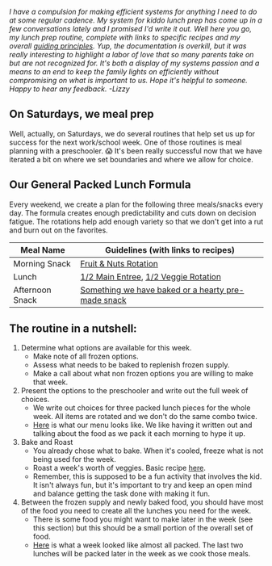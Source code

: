 *I have a compulsion for making efficient systems for anything I need to do at some regular cadence.  My system for kiddo lunch prep has come up in a few conversations lately and I promised I'd write it out.  Well here you go, my lunch prep routine, complete with links to specific recipes and my overall [guiding principles](guiding-principles.md).  Yup, the documentation is overkill, but it was really interesting to highlight a labor of love that so many parents take on but are not recognized for.  It's both a display of my systems passion and a means to an end to keep the family lights on efficiently without compromising on what is important to us.  Hope it's helpful to someone.  Happy to hear any feedback.  -Lizzy*

## On Saturdays, we meal prep
Well, actually, on Saturdays, we do several routines that help set us up for success for the next work/school week.  One of those routines is meal planning with a preschooler. :scream:  It's been really successful now that we have iterated a bit on where we set boundaries and where we allow for choice.

## Our General Packed Lunch Formula
Every weekend, we create a plan for the following three meals/snacks every day.  The formula creates enough predictability and cuts down on decision fatigue.  The rotations help add enough variety so that we don't get into a rut and burn out on the favorites.

| Meal Name    | Guidelines (with links to recipes)     | 
| ----------- | ----------- |
| Morning Snack | [Fruit & Nuts Rotation](fruit-nut.md) | 
| Lunch | [1/2 Main Entree](main-entree.md), [1/2 Veggie Rotation](veggies.md)  |
| Afternoon Snack | [Something we have baked or a hearty pre-made snack](afternoon-snack.md) |

## The routine in a nutshell:

 1. Determine what options are available for this week.
    - Make note of all frozen options.
    - Assess what needs to be baked to replenish frozen supply.
    - Make a call about what non frozen options you are willing to make that week.
 2. Present the options to the preschooler and write out the full week of choices.
    - We write out choices for three packed lunch pieces for the whole week.  All items are rotated and we don't do the same combo twice.
    - [Here](https://user-images.githubusercontent.com/46985575/131226213-7741d2f3-fc3a-4332-afee-320612ae09da.jpeg) is what our menu looks like.  We like having it written out and talking about the food as we pack it each morning to hype it up.
 3. Bake and Roast
    - You already chose what to bake.  When it's cooled, freeze what is not being used for the week.
    - Roast a week's worth of veggies. Basic recipe [here](veggies.md).
    - Remember, this is supposed to be a fun activity that involves the kid.  It isn't always fun, but it's important to try and keep an open mind and balance getting the task done with making it fun.
 4. Between the frozen supply and newly baked food, you should have most of the food you need to create all the lunches you need for the week.
    - There is some food you might want to make later in the week (see this section) but this should be a small portion of the overall set of food.
    - [Here](https://user-images.githubusercontent.com/46985575/131264829-36736b29-1f52-43fc-a17f-8e78f19da751.jpg) is what a week looked like almost all packed.  The last two lunches will be packed later in the week as we cook those meals.
